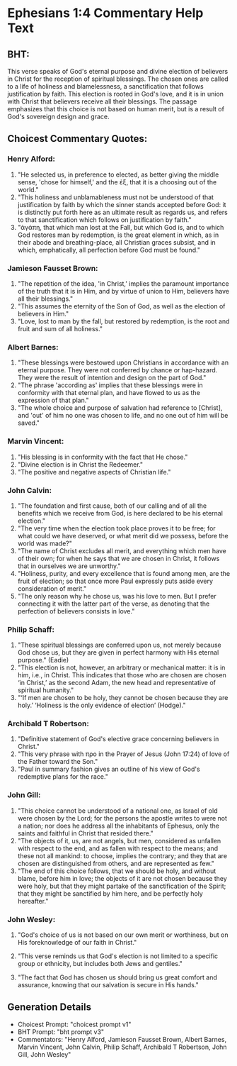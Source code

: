# Ephesians 1:4 Commentary Help Text

## BHT:
This verse speaks of God's eternal purpose and divine election of believers in Christ for the reception of spiritual blessings. The chosen ones are called to a life of holiness and blamelessness, a sanctification that follows justification by faith. This election is rooted in God's love, and it is in union with Christ that believers receive all their blessings. The passage emphasizes that this choice is not based on human merit, but is a result of God's sovereign design and grace.

## Choicest Commentary Quotes:
### Henry Alford:
1. "He selected us, in preference to elected, as better giving the middle sense, 'chose for himself,' and the ἐξ, that it is a choosing out of the world."
2. "This holiness and unblamableness must not be understood of that justification by faith by which the sinner stands accepted before God: it is distinctly put forth here as an ultimate result as regards us, and refers to that sanctification which follows on justification by faith."
3. "ἀγάπη, that which man lost at the Fall, but which God is, and to which God restores man by redemption, is the great element in which, as in their abode and breathing-place, all Christian graces subsist, and in which, emphatically, all perfection before God must be found."

### Jamieson Fausset Brown:
1. "The repetition of the idea, 'in Christ,' implies the paramount importance of the truth that it is in Him, and by virtue of union to Him, believers have all their blessings."
2. "This assumes the eternity of the Son of God, as well as the election of believers in Him."
3. "Love, lost to man by the fall, but restored by redemption, is the root and fruit and sum of all holiness."

### Albert Barnes:
1. "These blessings were bestowed upon Christians in accordance with an eternal purpose. They were not conferred by chance or hap-hazard. They were the result of intention and design on the part of God."
2. "The phrase 'according as' implies that these blessings were in conformity with that eternal plan, and have flowed to us as the expression of that plan."
3. "The whole choice and purpose of salvation had reference to [Christ], and 'out' of him no one was chosen to life, and no one out of him will be saved."

### Marvin Vincent:
1. "His blessing is in conformity with the fact that He chose." 
2. "Divine election is in Christ the Redeemer." 
3. "The positive and negative aspects of Christian life."

### John Calvin:
1. "The foundation and first cause, both of our calling and of all the benefits which we receive from God, is here declared to be his eternal election."
2. "The very time when the election took place proves it to be free; for what could we have deserved, or what merit did we possess, before the world was made?"
3. "The name of Christ excludes all merit, and everything which men have of their own; for when he says that we are chosen in Christ, it follows that in ourselves we are unworthy."
4. "Holiness, purity, and every excellence that is found among men, are the fruit of election; so that once more Paul expressly puts aside every consideration of merit."
5. "The only reason why he chose us, was his love to men. But I prefer connecting it with the latter part of the verse, as denoting that the perfection of believers consists in love."

### Philip Schaff:
1. "These spiritual blessings are conferred upon us, not merely because God chose us, but they are given in perfect harmony with His eternal purpose." (Eadie)
2. "This election is not, however, an arbitrary or mechanical matter: it is in him, i.e., in Christ. This indicates that those who are chosen are chosen ‘in Christ,’ as the second Adam, the new head and representative of spiritual humanity."
3. "‘If men are chosen to be holy, they cannot be chosen because they are holy.’ ‘Holiness is the only evidence of election’ (Hodge)."

### Archibald T Robertson:
1. "Definitive statement of God's elective grace concerning believers in Christ." 
2. "This very phrase with προ in the Prayer of Jesus (John 17:24) of love of the Father toward the Son." 
3. "Paul in summary fashion gives an outline of his view of God's redemptive plans for the race."

### John Gill:
1. "This choice cannot be understood of a national one, as Israel of old were chosen by the Lord; for the persons the apostle writes to were not a nation; nor does he address all the inhabitants of Ephesus, only the saints and faithful in Christ that resided there."
2. "The objects of it, us, are not angels, but men, considered as unfallen with respect to the end, and as fallen with respect to the means; and these not all mankind: to choose, implies the contrary; and they that are chosen are distinguished from others, and are represented as few."
3. "The end of this choice follows, that we should be holy, and without blame, before him in love; the objects of it are not chosen because they were holy, but that they might partake of the sanctification of the Spirit; that they might be sanctified by him here, and be perfectly holy hereafter."

### John Wesley:
1. "God's choice of us is not based on our own merit or worthiness, but on His foreknowledge of our faith in Christ." 

2. "This verse reminds us that God's election is not limited to a specific group or ethnicity, but includes both Jews and gentiles." 

3. "The fact that God has chosen us should bring us great comfort and assurance, knowing that our salvation is secure in His hands."


## Generation Details
- Choicest Prompt: "choicest prompt v1"
- BHT Prompt: "bht prompt v3"
- Commentators: "Henry Alford, Jamieson Fausset Brown, Albert Barnes, Marvin Vincent, John Calvin, Philip Schaff, Archibald T Robertson, John Gill, John Wesley"
